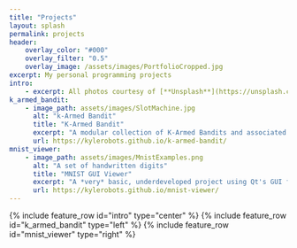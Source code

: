 ```yaml
---
title: "Projects"
layout: splash
permalink: projects
header:
    overlay_color: "#000"
    overlay_filter: "0.5"
    overlay_image: /assets/images/PortfolioCropped.jpg
excerpt: My personal programming projects
intro:
    - excerpt: All photos courtesy of [**Unsplash**](https://unsplash.com)
k_armed_bandit:
    - image_path: assets/images/SlotMachine.jpg
      alt: "k-Armed Bandit"
      title: "K-Armed Bandit"
      excerpt: "A modular collection of K-Armed Bandits and associated reinforcement learning agents to solve them."
      url: https://kylerobots.github.io/k-armed-bandit/
mnist_viewer:
    - image_path: assets/images/MnistExamples.png
      alt: "A set of handwritten digits"
      title: "MNIST GUI Viewer"
      excerpt: "A *very* basic, underdeveloped project using Qt's GUI framework combined with PyTorch for C++."
      url: https://kylerobots.github.io/mnist-viewer/
---
```

{% include feature_row id="intro" type="center" %}
{% include feature_row id="k_armed_bandit" type="left" %}
{% include feature_row id="mnist_viewer" type="right" %}